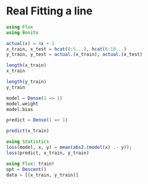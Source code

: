 # Real Fitting a line

```julia (editor=true, logging=false, output=true)
using Flux
using Bonito
```
```julia (editor=true, logging=false, output=true)
actual(x) = 4x + 2
x_train, x_test = hcat(0:5...), hcat(6:10...)
y_train, y_test = actual.(x_train), actual.(x_test)
```
```julia (editor=true, logging=false, output=true)
length(x_train)
x_train
```
```julia (editor=true, logging=false, output=true)
length(y_train)
y_train
```
```julia (editor=true, logging=false, output=true)
model = Dense(1 => 1)
model.weight
model.bias
```
```julia (editor=true, logging=false, output=true)
predict = Dense(1 => 1)
```
```julia (editor=true, logging=false, output=true)
predict(x_train)
```
```julia (editor=true, logging=false, output=true)
using Statistics
loss(model, x, y) = mean(abs2.(model(x) .- y));
loss(predict, x_train, y_train)
```
```julia (editor=true, logging=false, output=true)
using Flux: train!
opt = Descent()
data = [(x_train, y_train)]
```
